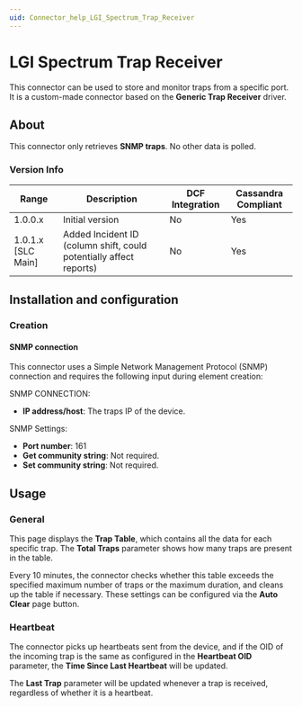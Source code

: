 ```yaml
---
uid: Connector_help_LGI_Spectrum_Trap_Receiver
---
```


# LGI Spectrum Trap Receiver

This connector can be used to store and monitor traps from a specific port. It is a custom-made connector based on the **Generic Trap Receiver** driver.

## About

This connector only retrieves **SNMP traps**. No other data is polled.

### Version Info

| **Range**     | **Description**                                                    | **DCF Integration** | **Cassandra Compliant** |
|----------------------|--------------------------------------------------------------------|---------------------|-------------------------|
| 1.0.0.x              | Initial version                                                    | No                  | Yes                     |
| 1.0.1.x \[SLC Main\] | Added Incident ID (column shift, could potentially affect reports) | No                  | Yes                     |

## Installation and configuration

### Creation

#### SNMP connection

This connector uses a Simple Network Management Protocol (SNMP) connection and requires the following input during element creation:

SNMP CONNECTION:

- **IP address/host**: The traps IP of the device.

SNMP Settings:

- **Port number**: 161
- **Get community string**: Not required.
- **Set community string**: Not required.

## Usage

### General

This page displays the **Trap Table**, which contains all the data for each specific trap. The **Total Traps** parameter shows how many traps are present in the table.

Every 10 minutes, the connector checks whether this table exceeds the specified maximum number of traps or the maximum duration, and cleans up the table if necessary. These settings can be configured via the **Auto Clear** page button.

### Heartbeat

The connector picks up heartbeats sent from the device, and if the OID of the incoming trap is the same as configured in the **Heartbeat OID** parameter, the **Time Since Last Heartbeat** will be updated.

The **Last Trap** parameter will be updated whenever a trap is received, regardless of whether it is a heartbeat.
